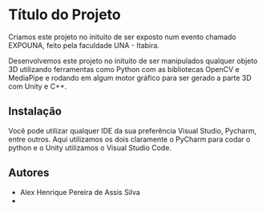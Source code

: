 # Título do Projeto
Criamos este projeto no inituito de ser exposto num evento chamado EXPOUNA, feito pela faculdade UNA - Itabira.

Desenvolvemos este projeto no inituito de ser manipulados qualquer objeto 3D utilizando ferramentas como Python com as bibliotecas OpenCV e MediaPipe e rodando em algum motor gráfico para ser gerado a parte 3D com Unity e C++.




## Instalação

Você pode utilizar qualquer IDE da sua preferência Visual Studio, Pycharm, entre outros. Aqui utilizamos os dois claramente o PyCharm para codar o python e o Unity utilizamos o Visual Studio Code.


## Autores

- Alex Henrique Pereira de Assis Silva
- 
